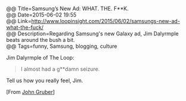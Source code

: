 @@ Title=Samsung’s New Ad: WHAT. THE. F**K.  
@@ Date=2015-06-02 19:55  
@@ Link=http://www.loopinsight.com/2015/06/02/samsungs-new-ad-what-the-fuck/  
@@ Description=Regarding Samsung's new Galaxy ad, Jim Dalyrmple beats around the bush a bit.  
@@ Tags=funny, Samsung, blogging, culture  

Jim Dalyrmple of The Loop:
>I almost had a g**damn seizure.

Tell us how you really feel, Jim.

[From [John Gruber](https://twitter.com/gruber/status/605915951561768960)]